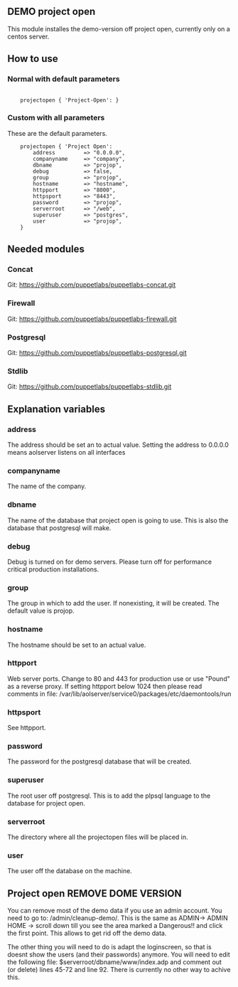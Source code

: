 ## DEMO project open

This module installes the demo-version off project open, currently only on a centos server.

## How to use

### Normal with default parameters

```puppet

	projectopen { 'Project-Open': }

```
### Custom with all parameters

These are the default parameters.

```puppet
	projectopen { 'Project Open':
		address			=> "0.0.0.0",
		companyname		=> "company",
		dbname			=> "projop",
		debug			=> false,
		group			=> "projop",
		hostname		=> "hostname",
		httpport		=> "8000",
		httpsport		=> "8443",
		password		=> "projop",
		serverroot		=> "/web",
		superuser		=> "postgres",
		user			=> "projop",
	}
```
## Needed modules

### Concat

Git: https://github.com/puppetlabs/puppetlabs-concat.git

### Firewall

Git: https://github.com/puppetlabs/puppetlabs-firewall.git

### Postgresql

Git: https://github.com/puppetlabs/puppetlabs-postgresql.git

### Stdlib

Git: https://github.com/puppetlabs/puppetlabs-stdlib.git

## Explanation variables

### address

The address should be set an to actual value. Setting the address to 0.0.0.0 means aolserver listens on all interfaces

### companyname

The name of the company.

### dbname

The name of the database that project open is going to use. This is also the database that postgresql will make.

### debug

Debug is turned on for demo servers. Please turn off for performance critical production installations.

### group

The group in which to add the user. If nonexisting, it will be created. The default value is projop.

### hostname

 The hostname should be set to  an actual value.

### httpport

Web server ports. Change to 80 and 443 for production use or use "Pound" as a reverse proxy. If setting httpport below 1024 then please read comments in file: /var/lib/aolserver/service0/packages/etc/daemontools/run

### httpsport

See httpport.

### password

The password for the postgresql database that will be created.

### superuser

The root user off postgresql. This is to add the plpsql language to the database for project open.

### serverroot

The directory where all the projectopen files will be placed in.

### user

The user off the database on the machine.

## Project open REMOVE DOME VERSION

You can remove most of the demo data if you use an admin account. You need to go to: /admin/cleanup-demo/. This is the same as ADMIN-> ADMIN HOME -> scroll down till you see the area marked a Dangerous!! and click the first point. This allows to get rid off the demo data.

The other thing you will need to do is adapt the loginscreen, so that is doesnt show the users (and their passwords) anymore. You will need to edit the following file: $serverroot/dbname/www/index.adp and comment out (or delete) lines 45-72 and line 92. There is currently no other way to achive this.
